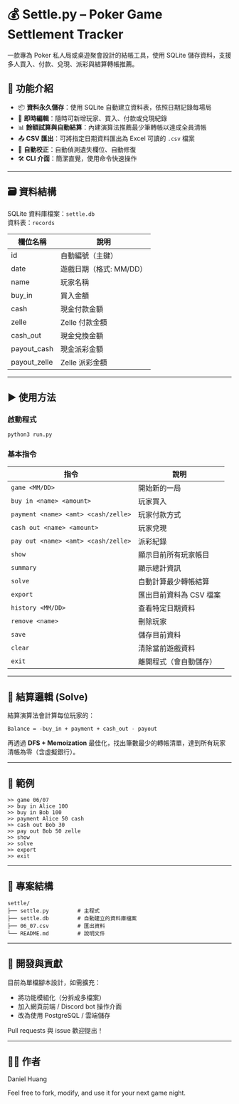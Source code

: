 # 💰 Settle.py – Poker Game Settlement Tracker

一款專為 Poker 私人局或桌遊聚會設計的結帳工具，使用 SQLite 儲存資料，支援多人買入、付款、兌現、派彩與結算轉帳推薦。

## 🧩 功能介紹

- 📦 **資料永久儲存**：使用 SQLite 自動建立資料表，依照日期記錄每場局
- 📝 **即時編輯**：隨時可新增玩家、買入、付款或兌現紀錄
- 📊 **餘額試算與自動結算**：內建演算法推薦最少筆轉帳以達成全員清帳
- 📤 **CSV 匯出**：可將指定日期資料匯出為 Excel 可讀的 `.csv` 檔案
- 🧠 **自動校正**：自動偵測遺失欄位、自動修復
- 🛠️ **CLI 介面**：簡潔直覺，使用命令快速操作

---

## 🗃 資料結構

SQLite 資料庫檔案：`settle.db`  
資料表：`records`

| 欄位名稱       | 說明                       |
|----------------|----------------------------|
| id             | 自動編號（主鍵）          |
| date           | 遊戲日期（格式: MM/DD）   |
| name           | 玩家名稱                   |
| buy_in         | 買入金額                   |
| cash           | 現金付款金額               |
| zelle          | Zelle 付款金額             |
| cash_out       | 現金兌換金額               |
| payout_cash    | 現金派彩金額               |
| payout_zelle   | Zelle 派彩金額             |

---

## ▶️ 使用方法

### 啟動程式

```bash
python3 run.py
```

### 基本指令

| 指令                                  | 說明             |
| ----------------------------------- | -------------- |
| `game <MM/DD>`                      | 開始新的一局         |
| `buy in <name> <amount>`            | 玩家買入           |
| `payment <name> <amt> <cash/zelle>` | 玩家付款方式         |
| `cash out <name> <amount>`          | 玩家兌現           |
| `pay out <name> <amt> <cash/zelle>` | 派彩紀錄           |
| `show`                              | 顯示目前所有玩家帳目     |
| `summary`                           | 顯示總計資訊         |
| `solve`                             | 自動計算最少轉帳結算     |
| `export`                            | 匯出目前資料為 CSV 檔案 |
| `history <MM/DD>`                   | 查看特定日期資料       |
| `remove <name>`                     | 刪除玩家           |
| `save`                              | 儲存目前資料         |
| `clear`                             | 清除當前遊戲資料       |
| `exit`                              | 離開程式（會自動儲存）    |

---

## 🧠 結算邏輯 (Solve)

結算演算法會計算每位玩家的：

```
Balance = -buy_in + payment + cash_out - payout
```

再透過 **DFS + Memoization** 最佳化，找出筆數最少的轉帳清單，達到所有玩家清帳為零（含虛擬銀行）。

---

## 📝 範例

```
>> game 06/07
>> buy in Alice 100
>> buy in Bob 100
>> payment Alice 50 cash
>> cash out Bob 30
>> pay out Bob 50 zelle
>> show
>> solve
>> export
>> exit
```

---

## 📁 專案結構

```
settle/
├── settle.py         # 主程式
├── settle.db         # 自動建立的資料庫檔案
├── 06_07.csv         # 匯出資料
└── README.md         # 說明文件
```

---

## 🔧 開發與貢獻

目前為單檔腳本設計，如需擴充：

* 將功能模組化（分拆成多檔案）
* 加入網頁前端 / Discord bot 操作介面
* 改為使用 PostgreSQL / 雲端儲存

Pull requests 與 issue 歡迎提出！

---

## 🧑‍💻 作者

Daniel Huang

Feel free to fork, modify, and use it for your next game night.
